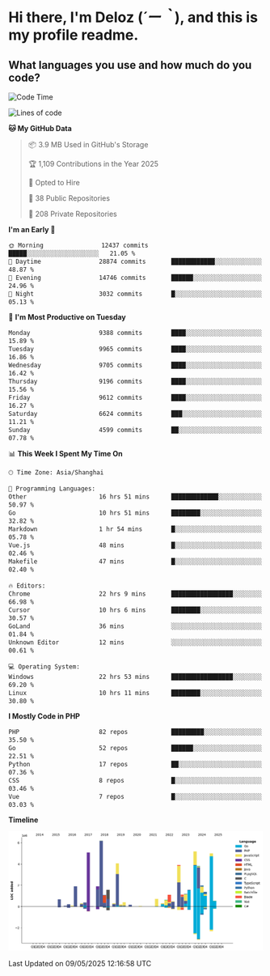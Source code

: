 # **Hi there, I'm Deloz (*´ー｀*), and this is my profile readme.**

## **What languages you use and how much do you code?**

<!--START_SECTION:waka-->
![Code Time](http://img.shields.io/badge/Code%20Time-6%2C314%20hrs%2026%20mins-blue)

![Lines of code](https://img.shields.io/badge/From%20Hello%20World%20I%27ve%20Written-53.1%20million%20lines%20of%20code-blue)

**🐱 My GitHub Data** 

> 📦 3.9 MB Used in GitHub's Storage 
 > 
> 🏆 1,109 Contributions in the Year 2025
 > 
> 💼 Opted to Hire
 > 
> 📜 38 Public Repositories 
 > 
> 🔑 208 Private Repositories 
 > 
**I'm an Early 🐤** 

```text
🌞 Morning                12437 commits       █████░░░░░░░░░░░░░░░░░░░░   21.05 % 
🌆 Daytime                28874 commits       ████████████░░░░░░░░░░░░░   48.87 % 
🌃 Evening                14746 commits       ██████░░░░░░░░░░░░░░░░░░░   24.96 % 
🌙 Night                  3032 commits        █░░░░░░░░░░░░░░░░░░░░░░░░   05.13 % 
```
📅 **I'm Most Productive on Tuesday** 

```text
Monday                   9388 commits        ████░░░░░░░░░░░░░░░░░░░░░   15.89 % 
Tuesday                  9965 commits        ████░░░░░░░░░░░░░░░░░░░░░   16.86 % 
Wednesday                9705 commits        ████░░░░░░░░░░░░░░░░░░░░░   16.42 % 
Thursday                 9196 commits        ████░░░░░░░░░░░░░░░░░░░░░   15.56 % 
Friday                   9612 commits        ████░░░░░░░░░░░░░░░░░░░░░   16.27 % 
Saturday                 6624 commits        ███░░░░░░░░░░░░░░░░░░░░░░   11.21 % 
Sunday                   4599 commits        ██░░░░░░░░░░░░░░░░░░░░░░░   07.78 % 
```


📊 **This Week I Spent My Time On** 

```text
🕑︎ Time Zone: Asia/Shanghai

💬 Programming Languages: 
Other                    16 hrs 51 mins      █████████████░░░░░░░░░░░░   50.97 % 
Go                       10 hrs 51 mins      ████████░░░░░░░░░░░░░░░░░   32.82 % 
Markdown                 1 hr 54 mins        █░░░░░░░░░░░░░░░░░░░░░░░░   05.78 % 
Vue.js                   48 mins             █░░░░░░░░░░░░░░░░░░░░░░░░   02.46 % 
Makefile                 47 mins             █░░░░░░░░░░░░░░░░░░░░░░░░   02.40 % 

🔥 Editors: 
Chrome                   22 hrs 9 mins       █████████████████░░░░░░░░   66.98 % 
Cursor                   10 hrs 6 mins       ████████░░░░░░░░░░░░░░░░░   30.57 % 
GoLand                   36 mins             ░░░░░░░░░░░░░░░░░░░░░░░░░   01.84 % 
Unknown Editor           12 mins             ░░░░░░░░░░░░░░░░░░░░░░░░░   00.61 % 

💻 Operating System: 
Windows                  22 hrs 53 mins      █████████████████░░░░░░░░   69.20 % 
Linux                    10 hrs 11 mins      ████████░░░░░░░░░░░░░░░░░   30.80 % 
```

**I Mostly Code in PHP** 

```text
PHP                      82 repos            █████████░░░░░░░░░░░░░░░░   35.50 % 
Go                       52 repos            ██████░░░░░░░░░░░░░░░░░░░   22.51 % 
Python                   17 repos            ██░░░░░░░░░░░░░░░░░░░░░░░   07.36 % 
CSS                      8 repos             █░░░░░░░░░░░░░░░░░░░░░░░░   03.46 % 
Vue                      7 repos             █░░░░░░░░░░░░░░░░░░░░░░░░   03.03 % 
```



**Timeline**

![Lines of Code chart](https://raw.githubusercontent.com/deloz/deloz/main/assets/bar_graph.png)


 Last Updated on 09/05/2025 12:16:58 UTC
<!--END_SECTION:waka-->
